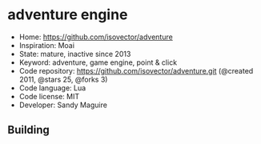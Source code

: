 # adventure engine

- Home: https://github.com/isovector/adventure
- Inspiration: Moai
- State: mature, inactive since 2013
- Keyword: adventure, game engine, point & click
- Code repository: https://github.com/isovector/adventure.git (@created 2011, @stars 25, @forks 3)
- Code language: Lua
- Code license: MIT
- Developer: Sandy Maguire

## Building
